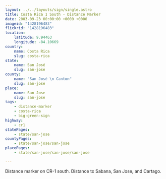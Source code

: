 ```yaml
---
layout: ../../layouts/sign/single.astro
title: Costa Rica 1 South - Distance Marker
date: 2003-09-23 00:00:00 +0000 +0000
imageid: "1428196483"
flickrid: "1428196483"
location:
    latitude: 9.94463
    longitude: -84.10669
country:
    name: Costa Rica
    slug: costa-rica
state:
    name: San José
    slug: san-jose
county:
    name: "San José \n Canton"
    slug: san-jose
place:
    name: San Jose
    slug: san-jose
tags:
    - distance-marker
    - costa-rica
    - big-green-sign
highway:
    - cr1
statePages:
    - state/san-jose
countyPages:
    - state/san-jose/san-jose
placePages:
    - state/san-jose/san-jose/san-jose

---
```

Distance marker on CR-1 south.  Distance to Sabana, San Jose, and Cartago.